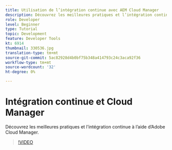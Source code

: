 ```yaml
---
title: Utilisation de l’intégration continue avec AEM Cloud Manager
description: Découvrez les meilleures pratiques et l’intégration continue à l’aide d’Adobe Cloud Manager.
role: Developer
level: Beginner
type: Tutorial
topic: Development
feature: Developer Tools
kt: 6914
thumbnail: 330536.jpg
translation-type: tm+mt
source-git-commit: 5ac82928d4b0bf75b348a414793c24c3aca92f36
workflow-type: tm+mt
source-wordcount: '32'
ht-degree: 0%

---
```



# Intégration continue et Cloud Manager

Découvrez les meilleures pratiques et l’intégration continue à l’aide d’Adobe Cloud Manager.

>[!VIDEO](https://video.tv.adobe.com/v/330536/?quality=12&learn=on)